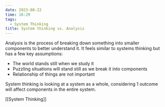 ```yaml
---
date: 2023-08-22
time: 16:29
tags:
  - System Thinking
title: System thinking vs. Analysis
---
```


Analysis is the process of breaking down something into smaller components to better understand it. It feels similar to systems thinking but has a few key assumptions:

- The world stands still when we study it
- Puzzling situations will stand still as we break it into components
- Relationship of things are not important

System thinking is looking at a system as a whole, considering 1 outcome will affect components in the entire system.

[[System Thinking]]
